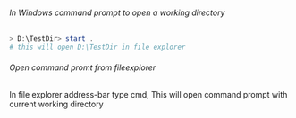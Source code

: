 ###### In Windows command prompt to open a working directory
```powershell
> D:\TestDir> start .
# this will open D:\TestDir in file explorer
```

###### Open command promt from fileexplorer
In file explorer address-bar type cmd, This will open command prompt with current working directory
